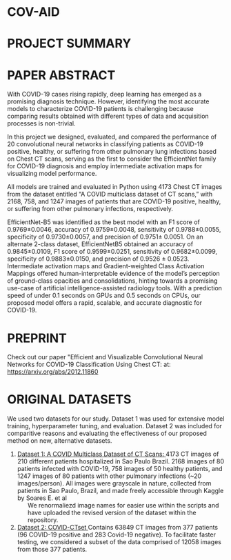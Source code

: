 # COV-AID

# PROJECT SUMMARY


# PAPER ABSTRACT
With COVID-19 cases rising rapidly, deep learning has emerged as a promising diagnosis technique. However, identifying the most accurate models to characterize COVID-19 patients is challenging because comparing results obtained with different types of data and acquisition processes is non-trivial. 

In this project we designed, evaluated, and compared the performance of 20 convolutional neural networks in classifying patients as COVID-19 positive, healthy, or suffering from other pulmonary lung infections based on Chest CT scans, serving as the first to consider the EfficientNet family for COVID-19 diagnosis and employ intermediate activation maps for visualizing model performance. 

All models are trained and evaluated in Python using 4173 Chest CT images from the dataset entitled “A COVID multiclass dataset of CT scans,” with 2168, 758, and 1247 images of patients that are COVID-19 positive, healthy, or suffering from other pulmonary infections, respectively. 

EfficientNet-B5 was identified as the best model with an F1 score of 0.9769±0.0046, accuracy of 0.9759±0.0048, sensitivity of 0.9788±0.0055, specificity of 0.9730±0.0057, and precision of 0.9751± 0.0051.  On an alternate 2-class dataset, EfficientNetB5 obtained an accuracy of 0.9845±0.0109, F1 score of 0.9599±0.0251, sensitivity of 0.9682±0.0099, specificity of 0.9883±0.0150, and precision of 0.9526 ± 0.0523. Intermediate activation maps and Gradient-weighted Class Activation Mappings offered human-interpretable evidence of the model’s perception of ground-class opacities and consolidations, hinting towards a promising use-case of artificial intelligence-assisted radiology tools. With a prediction speed of under 0.1 seconds on GPUs and 0.5 seconds on CPUs, our proposed model offers a rapid, scalable, and accurate diagnostic for COVID-19. 

# PREPRINT
Check out our paper "Efficient and Visualizable Convolutional Neural Networks for COVID-19 Classification Using Chest CT: at: https://arxiv.org/abs/2012.11860

# ORIGINAL DATASETS
We used two datasets for our study. Dataset 1 was used for extensive model training, hyperparameter tuning, and evaluation. Dataset 2 was included for comparitive reasons and evaluating the effectiveness of our proposed method on new, alternative datasets.
<ol>
  <li> <a href="https://www.kaggle.com/plameneduardo/a-covid-multiclass-dataset-of-ct-scans"> Dataset 1: A COVID Multiclass Dataset of CT Scans: </a>  4173 CT images of 210 different patients hospitalized in Sao Paulo Brazil. 2168 images of 80 patients infected with COVID-19, 758 images of 50 healthy patients, and 1247 images of 80 patients with other pulmonary infections (~20 images/person). All images were grayscale in nature, collected from patients in Sao Paulo, Brazil, and made freely accessible through Kaggle by Soares E. et al 
    <ul>
      We renormaliezd image names for easier use within the scripts and have uploaded the revised version of the dataset within the repository.
    </ul>
  <li> <a href="https://github.com/mr7495/COVID-CTset"> Dataset 2: COVID-CTset </a> Contains 63849 CT images from 377 patients (96 COVID-19 positive and 283 Covid-19 negative). To facilitate faster testing, we considered a subset of the data comprised of 12058 images from those 377 patients.
</ol>



